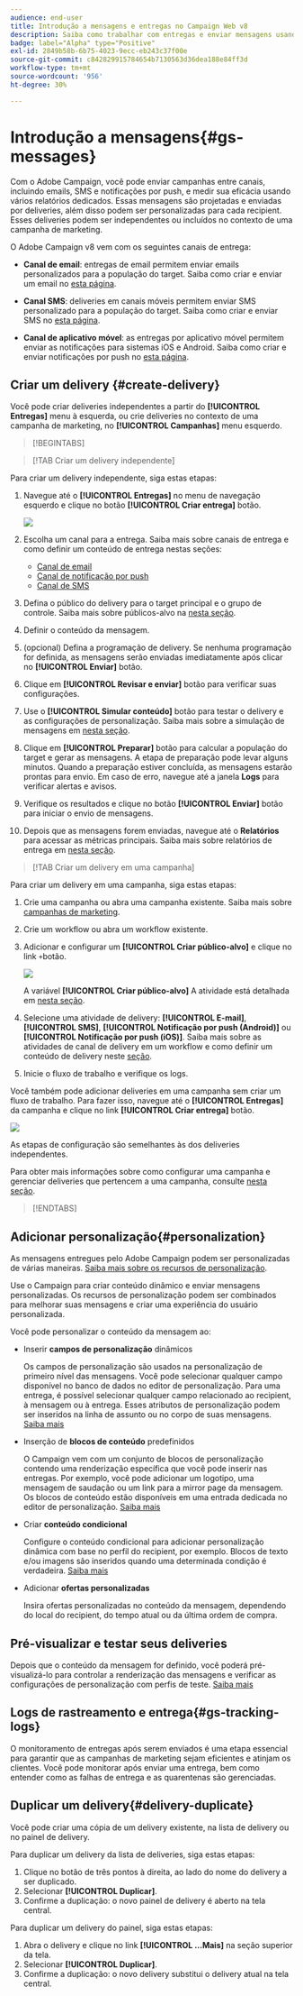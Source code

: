 ```yaml
---
audience: end-user
title: Introdução a mensagens e entregas no Campaign Web v8
description: Saiba como trabalhar com entregas e enviar mensagens usando o Campaign Web
badge: label="Alpha" type="Positive"
exl-id: 2849b58b-6b75-4023-9ecc-eb243c37f00e
source-git-commit: c842829915784654b7130563d36dea188e84ff3d
workflow-type: tm+mt
source-wordcount: '956'
ht-degree: 30%

---
```


# Introdução a mensagens{#gs-messages}


Com o Adobe Campaign, você pode enviar campanhas entre canais, incluindo emails, SMS e notificações por push, e medir sua eficácia usando vários relatórios dedicados. Essas mensagens são projetadas e enviadas por deliveries, além disso podem ser personalizadas para cada recipient. Esses deliveries podem ser independentes ou incluídos no contexto de uma campanha de marketing.

O Adobe Campaign v8 vem com os seguintes canais de entrega:

* **Canal de email**: entregas de email permitem enviar emails personalizados para a população do target. Saiba como criar e enviar um email no [esta página](../email/create-email.md).

* **Canal SMS**: deliveries em canais móveis permitem enviar SMS personalizado para a população do target.  Saiba como criar e enviar SMS no [esta página](../sms/create-sms.md).

* **Canal de aplicativo móvel**: as entregas por aplicativo móvel permitem enviar as notificações para sistemas iOS e Android.  Saiba como criar e enviar notificações por push no [esta página](../push/gs-push.md).

## Criar um delivery {#create-delivery}

Você pode criar deliveries independentes a partir do **[!UICONTROL Entregas]** menu à esquerda, ou crie deliveries no contexto de uma campanha de marketing, no **[!UICONTROL Campanhas]** menu esquerdo.

>[!BEGINTABS]

>[!TAB Criar um delivery independente]

Para criar um delivery independente, siga estas etapas:

1. Navegue até o **[!UICONTROL Entregas]** no menu de navegação esquerdo e clique no botão **[!UICONTROL Criar entrega]** botão.

   ![](assets/create-a-delivery.png)

1. Escolha um canal para a entrega. Saiba mais sobre canais de entrega e como definir um conteúdo de entrega nestas seções:

   * [Canal de email](../email/create-email.md)
   * [Canal de notificação por push](../push/gs-push.md)
   * [Canal de SMS](../sms/create-sms.md)

1. Defina o público do delivery para o target principal e o grupo de controle. Saiba mais sobre públicos-alvo na [nesta seção](../audience/about-audiences.md).
1. Definir o conteúdo da mensagem.
1. (opcional) Defina a programação de delivery. Se nenhuma programação for definida, as mensagens serão enviadas imediatamente após clicar no **[!UICONTROL Enviar]** botão.
1. Clique em  **[!UICONTROL Revisar e enviar]** botão para verificar suas configurações.
1. Use o  **[!UICONTROL Simular conteúdo]** botão para testar o delivery e as configurações de personalização. Saiba mais sobre a simulação de mensagens em [nesta seção](../preview-test/preview-test.md).
1. Clique em  **[!UICONTROL Preparar]** botão para calcular a população do target e gerar as mensagens. A etapa de preparação pode levar alguns minutos. Quando a preparação estiver concluída, as mensagens estarão prontas para envio. Em caso de erro, navegue até a janela **Logs** para verificar alertas e avisos.
1. Verifique os resultados e clique no botão  **[!UICONTROL Enviar]** botão para iniciar o envio de mensagens.
1. Depois que as mensagens forem enviadas, navegue até o **Relatórios** para acessar as métricas principais. Saiba mais sobre relatórios de entrega em [nesta seção](../reporting/delivery-reports.md).

>[!TAB Criar um delivery em uma campanha]

Para criar um delivery em uma campanha, siga estas etapas:

1. Crie uma campanha ou abra uma campanha existente. Saiba mais sobre [campanhas de marketing](../campaigns/gs-campaigns.md).
1. Crie um workflow ou abra um workflow existente.
1. Adicionar e configurar um **[!UICONTROL Criar público-alvo]** e clique no link `+`botão.

   ![](assets/add-delivery-in-wf.png)

   A variável **[!UICONTROL Criar público-alvo]** A atividade está detalhada em [nesta seção](../workflows/activities/build-audience.md).

1. Selecione uma atividade de delivery: **[!UICONTROL E-mail]**, **[!UICONTROL SMS]**, **[!UICONTROL Notificação por push (Android)]** ou **[!UICONTROL Notificação por push (iOS)]**. Saiba mais sobre as atividades de canal de delivery em um workflow e como definir um conteúdo de delivery neste [seção](../workflows/activities/about-activities.md#channel).
1. Inicie o fluxo de trabalho e verifique os logs.

Você também pode adicionar deliveries em uma campanha sem criar um fluxo de trabalho. Para fazer isso, navegue até o **[!UICONTROL Entregas]** da campanha e clique no link **[!UICONTROL Criar entrega]** botão.

![](assets/new-campaign-delivery.png)

As etapas de configuração são semelhantes às dos deliveries independentes.

Para obter mais informações sobre como configurar uma campanha e gerenciar deliveries que pertencem a uma campanha, consulte [nesta seção](../campaigns/gs-campaigns.md).

>[!ENDTABS]


## Adicionar personalização{#personalization}

As mensagens entregues pelo Adobe Campaign podem ser personalizadas de várias maneiras. [Saiba mais sobre os recursos de personalização](../personalization/personalize.md).

Use o Campaign para criar conteúdo dinâmico e enviar mensagens personalizadas. Os recursos de personalização podem ser combinados para melhorar suas mensagens e criar uma experiência do usuário personalizada.

Você pode personalizar o conteúdo da mensagem ao:

* Inserir **campos de personalização** dinâmicos

   Os campos de personalização são usados na personalização de primeiro nível das mensagens. Você pode selecionar qualquer campo disponível no banco de dados no editor de personalização. Para uma entrega, é possível selecionar qualquer campo relacionado ao recipient, à mensagem ou à entrega. Esses atributos de personalização podem ser inseridos na linha de assunto ou no corpo de suas mensagens. [Saiba mais](../personalization/personalize.md)

* Inserção de **blocos de conteúdo** predefinidos

   O Campaign vem com um conjunto de blocos de personalização contendo uma renderização específica que você pode inserir nas entregas. Por exemplo, você pode adicionar um logotipo, uma mensagem de saudação ou um link para a mirror page da mensagem. Os blocos de conteúdo estão disponíveis em uma entrada dedicada no editor de personalização. [Saiba mais](../personalization/personalize.md#ootb-content-blocks)

* Criar **conteúdo condicional**

   Configure o conteúdo condicional para adicionar personalização dinâmica com base no perfil do recipient, por exemplo. Blocos de texto e/ou imagens são inseridos quando uma determinada condição é verdadeira. [Saiba mais](../personalization/conditions.md)

* Adicionar **ofertas personalizadas**

   Insira ofertas personalizadas no conteúdo da mensagem, dependendo do local do recipient, do tempo atual ou da última ordem de compra.


## Pré-visualizar e testar seus deliveries

Depois que o conteúdo da mensagem for definido, você poderá pré-visualizá-lo para controlar a renderização das mensagens e verificar as configurações de personalização com perfis de teste. [Saiba mais](../preview-test/preview-test.md)


## Logs de rastreamento e entrega{#gs-tracking-logs}

O monitoramento de entregas após serem enviados é uma etapa essencial para garantir que as campanhas de marketing sejam eficientes e atinjam os clientes. Você pode monitorar após enviar uma entrega, bem como entender como as falhas de entrega e as quarentenas são gerenciadas.

## Duplicar um delivery{#delivery-duplicate}

Você pode criar uma cópia de um delivery existente, na lista de delivery ou no painel de delivery.

Para duplicar um delivery da lista de deliveries, siga estas etapas:

1. Clique no botão de três pontos à direita, ao lado do nome do delivery a ser duplicado.
1. Selecionar  **[!UICONTROL Duplicar]**.
1. Confirme a duplicação: o novo painel de delivery é aberto na tela central.


Para duplicar um delivery do painel, siga estas etapas:

1. Abra o delivery e clique no link  **[!UICONTROL ...Mais]** na seção superior da tela.
1. Selecionar  **[!UICONTROL Duplicar]**.
1. Confirme a duplicação: o novo delivery substitui o delivery atual na tela central.


